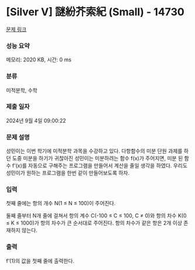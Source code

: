 # [Silver V] 謎紛芥索紀 (Small) - 14730 

[문제 링크](https://www.acmicpc.net/problem/14730) 

### 성능 요약

메모리: 2020 KB, 시간: 0 ms

### 분류

미적분학, 수학

### 제출 일자

2024년 9월 4일 09:00:22

### 문제 설명

<p>성민이는 이번 학기에 미적분학 과목을 수강하고 있다. 다항함수의 미분 단원 과제를 하던 도중 미분을 하기가 귀찮아진 성민이는 미분하려는 함수 f(x)가 주어지면, 미분 된 함수 f’(x)를 자동으로 구해주는 프로그램을 만들어서 계산을 줄일 생각을 하였다. 우리도 성민이가 원하는 프로그램을 한번 같이 만들어보도록 하자.</p>

### 입력 

 <p>첫째 줄에는 항의 개수 N(1 ≤ N ≤ 100)이 주어진다.</p>

<p>둘째 줄부터 N개 줄에 걸쳐서 항의 계수 C(-100 ≤ C ≤ 100, C ≠ 0)와 항의 차수 K(0 ≤ K ≤ 1000)가 항의 차수가 큰 순서대로 주어진다. 항의 차수가 같은 항은 2개 이상 존재하지 않는다.</p>

### 출력 

 <p>f’(1)의 값을 첫째 줄에 출력한다.</p>

